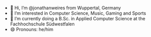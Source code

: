 - 👋 Hi, I’m @jonathanweires from Wuppertal, Germany
- 👀 I’m interested in Computer Science, Music, Gaming and Sports
- 🌱 I’m currently doing a B.Sc. in Applied Computer Science at the Fachhochschule Südwestfalen
- 😄 Pronouns: he/him

<!---
jonathanweires/jonathanweires is a ✨ special ✨ repository because its `README.md` (this file) appears on your GitHub profile.
You can click the Preview link to take a look at your changes.
--->

